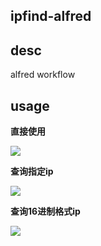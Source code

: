  ## ipfind-alfred
 
 
 ## desc
 
 alfred workflow
 
 ## usage
 
 **直接使用**

 ![](http://imgblog.mrdear.cn/1558843296.png?imageMogr2/thumbnail/!100p)

 **查询指定ip**

 ![](http://imgblog.mrdear.cn/1558843328.png?imageMogr2/thumbnail/!100p)

 **查询16进制格式ip**   
 
 ![](http://imgblog.mrdear.cn/1558843761.png?imageMogr2/thumbnail/!100p)

    